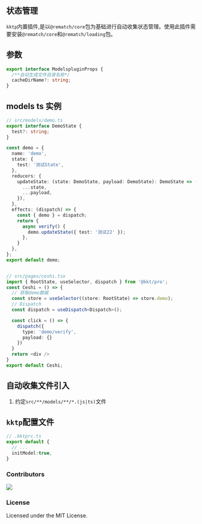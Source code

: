 ## 状态管理

`kktp`内置插件,是以`@rematch/core`包为基础进行自动收集状态管理。使用此插件需要安装`@rematch/core`和`@rematch/loading`包。

## 参数

```ts
export interface ModelspluginProps {
  /**自动生成文件目录名称*/
  cacheDirName?: string;
}
```

## models ts 实例

```ts
// src/models/demo.ts
export interface DemoState {
  test?: string;
}

const demo = {
  name: 'demo',
  state: {
    test: '测试State',
  },
  reducers: {
    updateState: (state: DemoState, payload: DemoState): DemoState => ({
      ...state,
      ...payload,
    }),
  },
  effects: (dispatch) => {
    const { demo } = dispatch;
    return {
      async verify() {
        demo.updateState({ test: '测试22' });
      },
    }
  },
};
export default demo;


// src/pages/ceshi.tsx
import { RootState, useSelector, dispatch } from '@kkt/pro';
const Ceshi = () => {
  // 获取demo数据
  const store = useSelector((store: RootState) => store.demo);
  // Dispatch
  const dispatch = useDispatch<Dispatch>();

  const click = () => {
    dispatch({
      type: 'demo/verify',
      payload: {}
    })
  }
  return <div />
}
export default Ceshi;
```

## 自动收集文件引入

1. 约定`src/**/models/**/*.(js|ts)`文件

## `kktp`配置文件

```ts
// .kktprc.ts
export default {
  // ...
  initModel:true,
}
```

### Contributors

<a href="https://github.com/kktjs/kkt-pro/graphs/contributors">
  <img src="https://kktjs.github.io/kkt-pro/CONTRIBUTORS.svg" />
</a>

### License

Licensed under the MIT License.